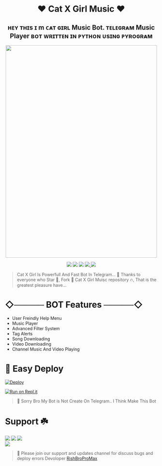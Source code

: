 <h1 align="center"> 
    ❤️ Cat X Girl Music ❤️
</h1>
 <h2 align="center"> 
    ʜᴇʏ ᴛʜɪs ɪ m ᴄᴀᴛ ɢɪʀʟ Music Bot. ᴛᴇʟᴇɢʀᴀᴍ Music Player ʙᴏᴛ ᴡʀɪᴛᴛᴇɴ ɪɴ ᴘʏᴛʜᴏɴ ᴜsɪɴɢ ᴘʏʀᴏɢʀᴀᴍ
</h2>
<p align="center"><a href="https://github.com/RishBropromax/Cat-X-Girl-Music"><img src="https://telegra.ph/file/49354a8e374262342e788.jpg"width="500" height="700"</a></p>
 
<p align="center">
    <a href="https://github.com/RishBropromax/Cat-X-Girl-Music"> <img src="https://img.shields.io/github/repo-size/RishBropromax/Cat-X-Girl-Music?color=orange&logo=github&logoColor=green&style=for-the-badge" /></a>
    <a href="https://github.com/RishBropromax/Cat-X-Girl-Music/commits/"> <img src="https://img.shields.io/github/last-commit/RishBropromax/Cat-X-Girl-Music?color=brown&logo=github&logoColor=green&style=for-the-badge" /></a>
    <a href="https://github.com/RishBropromax/Cat-X-Girl-Music/issues"> <img src="https://img.shields.io/github/issues/RishBropromax/Cat-X-Girl-Music?color=blueviolet&logo=github&logoColor=green&style=for-the-badge" /></a>
    <a href="https://github.com/RishBropromax/Cat-X-Girl-Music/network/members"> <img src="https://img.shields.io/github/forks/RishBroProMax/Cat-X-Girl-Music?
    <a href="https://pypi.org/project/Telethon/"> <img src="https://img.shields.io/pypi/v/telethon?color=yellow&label=telethon&logo=python&logoColor=green&style=for-the-badge" /></a>
</p>

>Cat X Girl Is Powerfull And Fast Bot In Telegram... 🌹 Thanks to everyone who Star 🌟, Fork 🍂 Cat X Girl Muisc repository 🔥, That is the greatest pleasure have... <br>

# ◇───── BOT Features ─────◇

- User Freindly Help Menu 
- Music Player
- Advanced Filter System
- Tag Alerts
- Song Downloading
- Video Downloading
- Channel Music And Video Playing
        
# 🏃‍ Easy Deploy 

[![Deploy](https://www.herokucdn.com/deploy/button.svg)](https://heroku.com/deploy?template=https://github.com/RishBropromax/Cat-X-Girl-Music.git)

[![Run on Repl.it](https://repl.it/badge/github/quiec/whatsAlfa)](https://replit.com/@Rishbro/CatXGirl-Music-String-Session?v=1)
        
> 🌷 Sorry Bro My Bot is Not Create On Telegram.. I Think Make This Bot
        
#  Support ☘️
<a href="https://t.me/CatXGirlNews"><img src="https://img.shields.io/badge/Join-CatXGirl%20News-red.svg?logo=Telegram"></a>
<a href="t.me/CatXGirlSupport"><img src="https://img.shields.io/badge/Join-CatXGirl%20Support-blue.svg?logo=Telegram"></a>
<a href="https://t.me/SLBotZone"><img src="https://img.shields.io/badge/Join-SlBotZone-green.svg?logo=Telegram"></a> <br>
<a href="https://t.me/ImRishmika"><img src="https://img.shields.io/badge/Devoloper-green.svg?logo=Telegram"></a>

> 🍁 Please join our support and updates channel for discuss bugs and deploy errors
>  Devoloper [RishBroProMax](t.me/ImRishmika)



